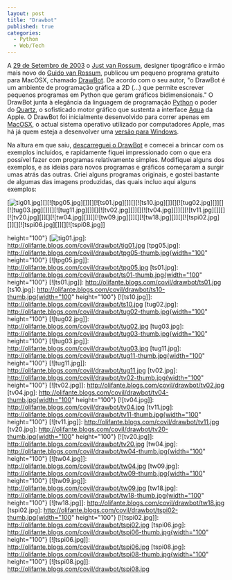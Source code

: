 ```yaml
---
layout: post
title: "Drawbot"
published: true
categories:
  - Python
  - Web/Tech
---
```


A [29 de Setembro de 2003] o [Just van Rossum], designer tipográfico e
irmão mais novo do [Guido van Rossum], publicou um pequeno programa
gratuito para MacOSX, chamado [DrawBot]. De acordo com o seu autor, "o
DrawBot é um ambiente de programação gráfica a 2D (...) que permite
escrever pequenos programas em Python que geram gráficos
bidimensionais." O DrawBot junta à elegância da linguagem de programação
[Python] o poder do [Quartz], o sofisticado motor gráfico que sustenta a
interface [Aqua] da Apple. O DrawBot foi inicialmente desenvolvido para
correr apenas em [MacOSX], o actual sistema operativo utilizado por
computadores Apple, mas há já quem esteja a desenvolver uma [versão para
Windows].

Na altura em que saiu, [descarreguei o DrawBot] e comecei a brincar com
os exemplos incluídos, e rapidamente fiquei impressionado com o que era
possível fazer com programas relativamente simples. Modifiquei alguns
dos exemplos, e as ideias para novos programas e gráficos começaram a
surgir umas atrás das outras. Criei alguns programas originais, e gostei
bastante de algumas das imagens produzidas, das quais incluo aqui alguns
exemplos:

[![tig01.jpg][]][][![tpg05.jpg][]][][![ts01.jpg][]][][![ts10.jpg][]][][![tug02.jpg][]][][![tug03.jpg][]][][![tug11.jpg][]][][![tv02.jpg][]][][![tv04.jpg][]][][![tv11.jpg][]][][![tv20.jpg][]][][![tw04.jpg][]][][![tw09.jpg][]][][![tw18.jpg][]][][![tspi02.jpg][]][][![tspi06.jpg][]][][![tspi08.jpg]]

  [29 de Setembro de 2003]: http://mail.python.org/pipermail/pythonmac-sig/2003-September/008878.html
  [Just van Rossum]: http://www.europython.org/other/interviews/entries/just_van_rossum
  [Guido van Rossum]: http://www.python.org/~guido/
  [DrawBot]: http://just.letterror.com/ltrwiki/DrawBot
  [Python]: http://www.python.org
  [Quartz]: http://www.apple.com/macosx/features/quartzextreme/
  [Aqua]: http://www.apple.com/macosx/features/aqua/
  [MacOSX]: http://www.apple.com/macosx
  [versão para Windows]: http://effbot.org/zone/drawbot.htm
  [descarreguei o DrawBot]: http://just.letterror.com/~just/drawbot.dmg
  [tig01.jpg]: http://olifante.blogs.com/covil/drawbot/tig01-thumb.jpg{width="100"
  height="100"}
  [![tig01.jpg]]: http://olifante.blogs.com/covil/drawbot/tig01.jpg
  [tpg05.jpg]: http://olifante.blogs.com/covil/drawbot/tpg05-thumb.jpg{width="100"
  height="100"}
  [![tpg05.jpg]]: http://olifante.blogs.com/covil/drawbot/tpg05.jpg
  [ts01.jpg]: http://olifante.blogs.com/covil/drawbot/ts01-thumb.jpg{width="100"
  height="100"}
  [![ts01.jpg]]: http://olifante.blogs.com/covil/drawbot/ts01.jpg
  [ts10.jpg]: http://olifante.blogs.com/covil/drawbot/ts10-thumb.jpg{width="100"
  height="100"}
  [![ts10.jpg]]: http://olifante.blogs.com/covil/drawbot/ts10.jpg
  [tug02.jpg]: http://olifante.blogs.com/covil/drawbot/tug02-thumb.jpg{width="100"
  height="100"}
  [![tug02.jpg]]: http://olifante.blogs.com/covil/drawbot/tug02.jpg
  [tug03.jpg]: http://olifante.blogs.com/covil/drawbot/tug03-thumb.jpg{width="100"
  height="100"}
  [![tug03.jpg]]: http://olifante.blogs.com/covil/drawbot/tug03.jpg
  [tug11.jpg]: http://olifante.blogs.com/covil/drawbot/tug11-thumb.jpg{width="100"
  height="100"}
  [![tug11.jpg]]: http://olifante.blogs.com/covil/drawbot/tug11.jpg
  [tv02.jpg]: http://olifante.blogs.com/covil/drawbot/tv02-thumb.jpg{width="100"
  height="100"}
  [![tv02.jpg]]: http://olifante.blogs.com/covil/drawbot/tv02.jpg
  [tv04.jpg]: http://olifante.blogs.com/covil/drawbot/tv04-thumb.jpg{width="100"
  height="100"}
  [![tv04.jpg]]: http://olifante.blogs.com/covil/drawbot/tv04.jpg
  [tv11.jpg]: http://olifante.blogs.com/covil/drawbot/tv11-thumb.jpg{width="100"
  height="100"}
  [![tv11.jpg]]: http://olifante.blogs.com/covil/drawbot/tv11.jpg
  [tv20.jpg]: http://olifante.blogs.com/covil/drawbot/tv20-thumb.jpg{width="100"
  height="100"}
  [![tv20.jpg]]: http://olifante.blogs.com/covil/drawbot/tv20.jpg
  [tw04.jpg]: http://olifante.blogs.com/covil/drawbot/tw04-thumb.jpg{width="100"
  height="100"}
  [![tw04.jpg]]: http://olifante.blogs.com/covil/drawbot/tw04.jpg
  [tw09.jpg]: http://olifante.blogs.com/covil/drawbot/tw09-thumb.jpg{width="100"
  height="100"}
  [![tw09.jpg]]: http://olifante.blogs.com/covil/drawbot/tw09.jpg
  [tw18.jpg]: http://olifante.blogs.com/covil/drawbot/tw18-thumb.jpg{width="100"
  height="100"}
  [![tw18.jpg]]: http://olifante.blogs.com/covil/drawbot/tw18.jpg
  [tspi02.jpg]: http://olifante.blogs.com/covil/drawbot/tspi02-thumb.jpg{width="100"
  height="100"}
  [![tspi02.jpg]]: http://olifante.blogs.com/covil/drawbot/tspi02.jpg
  [tspi06.jpg]: http://olifante.blogs.com/covil/drawbot/tspi06-thumb.jpg{width="100"
  height="100"}
  [![tspi06.jpg]]: http://olifante.blogs.com/covil/drawbot/tspi06.jpg
  [tspi08.jpg]: http://olifante.blogs.com/covil/drawbot/tspi08-thumb.jpg{width="100"
  height="100"}
  [![tspi08.jpg]]: http://olifante.blogs.com/covil/drawbot/tspi08.jpg

